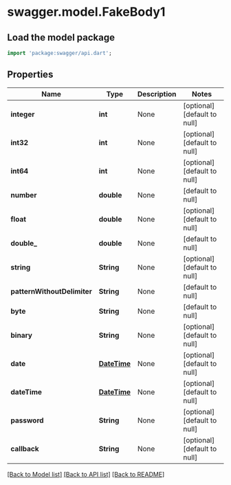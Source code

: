 # swagger.model.FakeBody1

## Load the model package
```dart
import 'package:swagger/api.dart';
```

## Properties
Name | Type | Description | Notes
------------ | ------------- | ------------- | -------------
**integer** | **int** | None | [optional] [default to null]
**int32** | **int** | None | [optional] [default to null]
**int64** | **int** | None | [optional] [default to null]
**number** | **double** | None | [default to null]
**float** | **double** | None | [optional] [default to null]
**double_** | **double** | None | [default to null]
**string** | **String** | None | [optional] [default to null]
**patternWithoutDelimiter** | **String** | None | [default to null]
**byte** | **String** | None | [default to null]
**binary** | **String** | None | [optional] [default to null]
**date** | [**DateTime**](DateTime.md) | None | [optional] [default to null]
**dateTime** | [**DateTime**](DateTime.md) | None | [optional] [default to null]
**password** | **String** | None | [optional] [default to null]
**callback** | **String** | None | [optional] [default to null]

[[Back to Model list]](../README.md#documentation-for-models) [[Back to API list]](../README.md#documentation-for-api-endpoints) [[Back to README]](../README.md)

